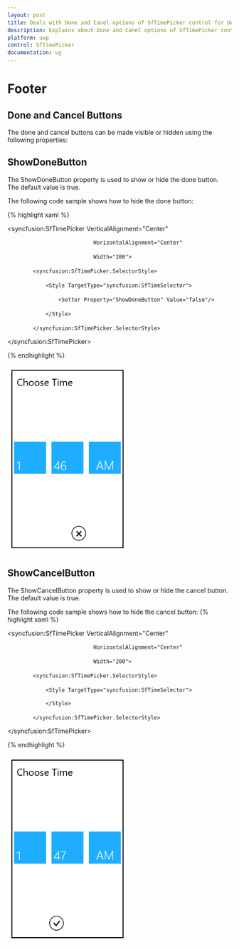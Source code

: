 ```yaml
---
layout: post
title: Deals with Done and Canel options of SfTimePicker control for UWP
description: Explains about Done and Canel options of SfTimePicker control for UWP
platform: uwp
control: SfTimePicker
documentation: ug
---
```


# Footer

## Done and Cancel Buttons

The done and cancel buttons can be made visible or hidden using the following properties:



## ShowDoneButton

The ShowDoneButton property is used to show or hide the done button. The default value is true.

The following code sample shows how to hide the done button:


{% highlight xaml %}




<syncfusion:SfTimePicker VerticalAlignment="Center"

                               HorizontalAlignment="Center"

                               Width="200">

            <syncfusion:SfTimePicker.SelectorStyle>

                <Style TargetType="syncfusion:SfTimeSelector">

                    <Setter Property="ShowDoneButton" Value="false"/>

                </Style>

            </syncfusion:SfTimePicker.SelectorStyle>        
 
 </syncfusion:SfTimePicker>

{% endhighlight %}

![](Features_images/Features_img13.png)





## ShowCancelButton

The ShowCancelButton property is used to show or hide the cancel button. The default value is true.

The following code sample shows how to hide the cancel button:
{% highlight xaml %}




<syncfusion:SfTimePicker VerticalAlignment="Center"

                               HorizontalAlignment="Center"

                               Width="200">

            <syncfusion:SfTimePicker.SelectorStyle>

                <Style TargetType="syncfusion:SfTimeSelector">

<Setter Property="ShowCancelButton" Value="false"/>

                </Style>

            </syncfusion:SfTimePicker.SelectorStyle>       
            
</syncfusion:SfTimePicker>

{% endhighlight %}

![](Features_images/Features_img14.png)
